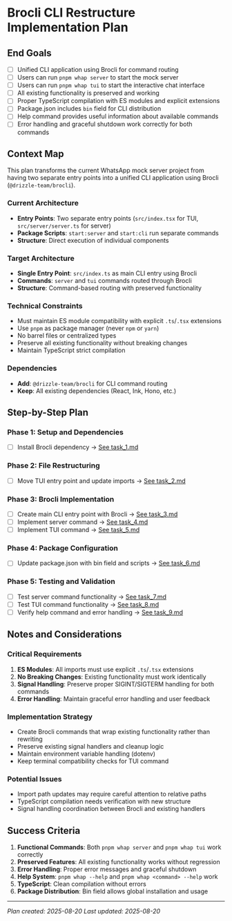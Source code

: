 # Brocli CLI Restructure Implementation Plan

## End Goals

- [ ] Unified CLI application using Brocli for command routing
- [ ] Users can run `pnpm whap server` to start the mock server
- [ ] Users can run `pnpm whap tui` to start the interactive chat interface
- [ ] All existing functionality is preserved and working
- [ ] Proper TypeScript compilation with ES modules and explicit extensions
- [ ] Package.json includes `bin` field for CLI distribution
- [ ] Help command provides useful information about available commands
- [ ] Error handling and graceful shutdown work correctly for both commands

## Context Map

This plan transforms the current WhatsApp mock server project from having two separate entry points into a unified CLI application using Brocli (`@drizzle-team/brocli`).

### Current Architecture
- **Entry Points**: Two separate entry points (`src/index.tsx` for TUI, `src/server/server.ts` for server)
- **Package Scripts**: `start:server` and `start:cli` run separate commands
- **Structure**: Direct execution of individual components

### Target Architecture
- **Single Entry Point**: `src/index.ts` as main CLI entry using Brocli
- **Commands**: `server` and `tui` commands routed through Brocli
- **Structure**: Command-based routing with preserved functionality

### Technical Constraints
- Must maintain ES module compatibility with explicit `.ts`/`.tsx` extensions
- Use `pnpm` as package manager (never `npm` or `yarn`)
- No barrel files or centralized types
- Preserve all existing functionality without breaking changes
- Maintain TypeScript strict compilation

### Dependencies
- **Add**: `@drizzle-team/brocli` for CLI command routing
- **Keep**: All existing dependencies (React, Ink, Hono, etc.)

## Step-by-Step Plan

### Phase 1: Setup and Dependencies
- [ ] Install Brocli dependency → [See task_1.md](./task_1.md)

### Phase 2: File Restructuring
- [ ] Move TUI entry point and update imports → [See task_2.md](./task_2.md)

### Phase 3: Brocli Implementation
- [ ] Create main CLI entry point with Brocli → [See task_3.md](./task_3.md)
- [ ] Implement server command → [See task_4.md](./task_4.md)
- [ ] Implement TUI command → [See task_5.md](./task_5.md)

### Phase 4: Package Configuration
- [ ] Update package.json with bin field and scripts → [See task_6.md](./task_6.md)

### Phase 5: Testing and Validation
- [ ] Test server command functionality → [See task_7.md](./task_7.md)
- [ ] Test TUI command functionality → [See task_8.md](./task_8.md)
- [ ] Verify help command and error handling → [See task_9.md](./task_9.md)

## Notes and Considerations

### Critical Requirements
1. **ES Modules**: All imports must use explicit `.ts`/`.tsx` extensions
2. **No Breaking Changes**: Existing functionality must work identically
3. **Signal Handling**: Preserve proper SIGINT/SIGTERM handling for both commands
4. **Error Handling**: Maintain graceful error handling and user feedback

### Implementation Strategy
- Create Brocli commands that wrap existing functionality rather than rewriting
- Preserve existing signal handlers and cleanup logic
- Maintain environment variable handling (dotenv)
- Keep terminal compatibility checks for TUI command

### Potential Issues
- Import path updates may require careful attention to relative paths
- TypeScript compilation needs verification with new structure
- Signal handling coordination between Brocli and existing handlers

## Success Criteria

1. **Functional Commands**: Both `pnpm whap server` and `pnpm whap tui` work correctly
2. **Preserved Features**: All existing functionality works without regression
3. **Error Handling**: Proper error messages and graceful shutdown
4. **Help System**: `pnpm whap --help` and `pnpm whap <command> --help` work
5. **TypeScript**: Clean compilation without errors
6. **Package Distribution**: Bin field allows global installation and usage

---
*Plan created: 2025-08-20*
*Last updated: 2025-08-20*